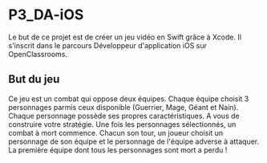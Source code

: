 # P3_DA-iOS
Le but de ce projet est de créer un jeu vidéo en Swift grâce à Xcode. Il s'inscrit dans le parcours Développeur d'application iOS sur OpenClassrooms.

## But du jeu
Ce jeu est un combat qui oppose deux équipes. Chaque équipe choisit 3 personnages parmis ceux disponible (Guerrier, Mage, Géant et Nain). Chaque personnage possède ses propres caractéristiques. A vous de construire votre stratégie.
Une fois les personnages sélectionnés, un combat à mort commence. Chacun son tour, un joueur choisit un personnage de son équipe et le personnage de l'équipe adverse à attaquer. 
La première équipe dont tous les personnages sont mort a perdu !
